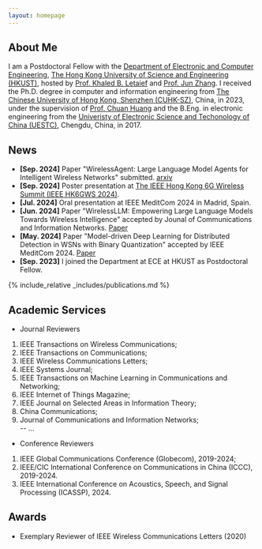 ```yaml
---
layout: homepage
---
```


## About Me

I am a Postdoctoral Fellow with the [Department of Electronic and Computer Engineering](https://ece.hkust.edu.hk/), [The Hong Kong University of Science and Engineering (HKUST)](https://www.hkust.edu.hk/), hosted by [Prof. Khaled B. Letaief](https://scholar.google.com/citations?user=6WLhtHgAAAAJ) and [Prof. Jun Zhang](https://eejzhang.people.ust.hk/). I received the Ph.D. degree in computer and information engineering from [The Chinese University of Hong Kong, Shenzhen (CUHK-SZ)](https://www.cuhk.edu.cn/), China, in 2023, under the supervision of [Prof. Chuan Huang](https://myweb.cuhk.edu.cn/huangchuan) and the B.Eng. in electronic engineering from the [Univeristy of Electronic Science and Techonology of China (UESTC)](https://www.uestc.edu.cn/), Chengdu, China, in 2017.

## News

- **[Sep. 2024]** Paper "WirelessAgent: Large Language Model Agents for Intelligent Wireless Networks" submitted. [arxiv](https://arxiv.org/abs/2409.07964)
- **[Sep. 2024]** Poster presentation at [The IEEE Hong Kong 6G Wireless Summit (IEEE HK6GWS 2024)](https://hk6gws2024.ieee-hk6gws.org/).
- **[Jul. 2024]** Oral presentation at IEEE MeditCom 2024 in Madrid, Spain.
- **[Jun. 2024]** Paper "WirelessLLM: Empowering Large Language Models Towards Wireless Intelligence" accepted by Jounal of Communications and Information Networks. [Paper](https://ieeexplore.ieee.org/document/10582827)
- **[May. 2024]** Paper "Model-driven Deep Learning for Distributed Detection in WSNs with Binary Quantization" accepted by IEEE MeditCom 2024. [Paper](https://ieeexplore.ieee.org/abstract/document/10621336)
- **[Sep. 2023]** I joined the Department at ECE at HKUST as Postdoctoral Fellow.


{% include_relative _includes/publications.md %}

## Academic Services

- Journal Reviewers
1. IEEE Transactions on Wireless Communications; 
2. IEEE Transactions on Communications; 
3. IEEE Wireless Communications Letters; 
4. IEEE Systems Journal; 
5. IEEE Transactions on Machine Learning in Communications and Networking; 
6. IEEE Internet of Things Magazine; 
7. IEEE Journal on Selected Areas in Information Theory; 
8. China Communications; 
9. Journal of Communications and Information Networks;\
-- ...

- Conference Reviewers
1. IEEE Global Communications Conference (Globecom), 2019-2024; 
2. IEEE/CIC International Conference on Communications in China (ICCC), 2019-2024.
3. IEEE International Conference on Acoustics, Speech, and Signal Processing (ICASSP), 2024.

## Awards
- Exemplary Reviewer of IEEE Wireless Communications Letters (2020)
